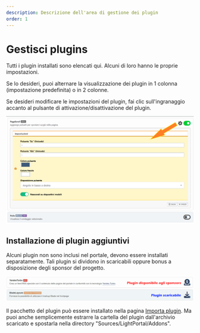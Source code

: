 ```yaml
---
description: Descrizione dell'area di gestione dei plugin
order: 1
---
```


# Gestisci plugins

Tutti i plugin installati sono elencati qui. Alcuni di loro hanno le proprie impostazioni.

Se lo desideri, puoi alternare la visualizzazione dei plugin in 1 colonna (impostazione predefinita) o in 2 colonne.

Se desideri modificare le impostazioni del plugin, fai clic sull'ingranaggio accanto al pulsante di attivazione/disattivazione del plugin.

![Manage plugins](manage_plugins.png)

## Installazione di plugin aggiuntivi

Alcuni plugin non sono inclusi nel portale, devono essere installati separatamente. Tali plugin si dividono in scaricabili oppure bonus a disposizione degli sponsor del progetto.

![Download additional plugins](download_plugins.png)

Il pacchetto del plugin può essere installato nella pagina [Importa plugin](./impex). Ma puoi anche semplicemente estrarre la cartella del plugin dall'archivio scaricato e spostarla nella directory "Sources/LightPortal/Addons".
